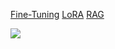 [Fine-Tuning](./Fine-Tuning)
[LoRA](./LoRA)
[RAG](./RAG)

![](https://substackcdn.com/image/fetch/f_auto,q_auto:good,fl_progressive:steep/https%3A%2F%2Fsubstack-post-media.s3.amazonaws.com%2Fpublic%2Fimages%2F1b402882-3dc1-4d5b-ba11-7f4f6d40d888_914x1116.gif)